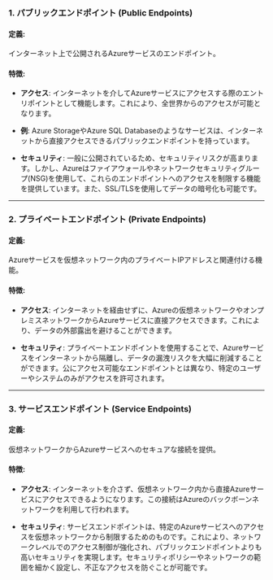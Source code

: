 ### 1. パブリックエンドポイント (Public Endpoints)

#### 定義:
インターネット上で公開されるAzureサービスのエンドポイント。

#### 特徴:
- **アクセス**: インターネットを介してAzureサービスにアクセスする際のエントリポイントとして機能します。これにより、全世界からのアクセスが可能となります。
  
- **例**: Azure StorageやAzure SQL Databaseのようなサービスは、インターネットから直接アクセスできるパブリックエンドポイントを持っています。

- **セキュリティ**: 一般に公開されているため、セキュリティリスクが高まります。しかし、Azureはファイアウォールやネットワークセキュリティグループ(NSG)を使用して、これらのエンドポイントへのアクセスを制限する機能を提供しています。また、SSL/TLSを使用してデータの暗号化も可能です。

---

### 2. プライベートエンドポイント (Private Endpoints)

#### 定義:
Azureサービスを仮想ネットワーク内のプライベートIPアドレスと関連付ける機能。

#### 特徴:
- **アクセス**: インターネットを経由せずに、Azureの仮想ネットワークやオンプレミスネットワークからAzureサービスに直接アクセスできます。これにより、データの外部露出を避けることができます。

- **セキュリティ**: プライベートエンドポイントを使用することで、Azureサービスをインターネットから隔離し、データの漏洩リスクを大幅に削減することができます。公にアクセス可能なエンドポイントとは異なり、特定のユーザーやシステムのみがアクセスを許可されます。

---

### 3. サービスエンドポイント (Service Endpoints)

#### 定義:
仮想ネットワークからAzureサービスへのセキュアな接続を提供。

#### 特徴:
- **アクセス**: インターネットを介さず、仮想ネットワーク内から直接Azureサービスにアクセスできるようになります。この接続はAzureのバックボーンネットワークを利用して行われます。

- **セキュリティ**: サービスエンドポイントは、特定のAzureサービスへのアクセスを仮想ネットワークから制限するためのものです。これにより、ネットワークレベルでのアクセス制御が強化され、パブリックエンドポイントよりも高いセキュリティを実現します。セキュリティポリシーやネットワークの範囲を細かく設定し、不正なアクセスを防ぐことが可能です。
